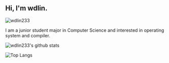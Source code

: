 ## Hi, I'm wdlin.

![wdlin233](https://komarev.com/ghpvc/?username=wdlin233&label=PROFILE+VIEWS)

I am a junior student major in Computer Science and interested in operating system and compiler.

![wdlin233's github stats](https://github-readme-stats.vercel.app/api?username=wdlin233&count_private=true&theme=dracula)

![Top Langs](https://github-readme-stats.vercel.app/api/top-langs/?username=wdlin233&layout=compact&count_private=true&theme=dracula)

<!--
**wdlin233/wdlin233** is a ✨ _special_ ✨ repository because its `README.md` (this file) appears on your GitHub profile.

Here are some ideas to get you started:

- 🔭 I’m currently working on ...
- 🌱 I’m currently learning ...
- 👯 I’m looking to collaborate on ...
- 🤔 I’m looking for help with ...
- 💬 Ask me about ...
- 📫 How to reach me: ...
- 😄 Pronouns: ...
- ⚡ Fun fact: ...
-->
